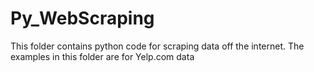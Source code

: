 # Py_WebScraping
This folder contains python code for scraping data off the internet. The examples in this folder are for Yelp.com data
